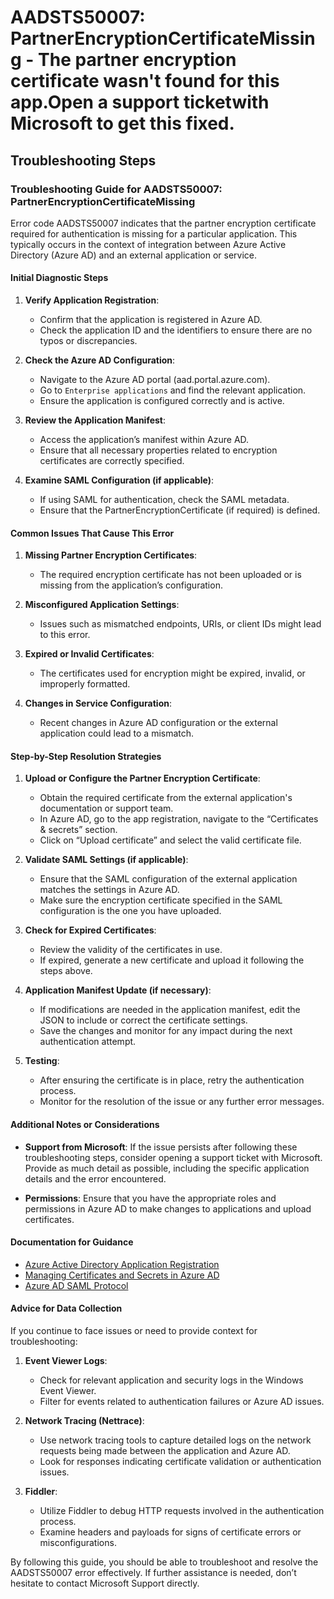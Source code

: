 
# AADSTS50007: PartnerEncryptionCertificateMissing - The partner encryption certificate wasn't found for this app.Open a support ticketwith Microsoft to get this fixed.


## Troubleshooting Steps
### Troubleshooting Guide for AADSTS50007: PartnerEncryptionCertificateMissing

Error code AADSTS50007 indicates that the partner encryption certificate required for authentication is missing for a particular application. This typically occurs in the context of integration between Azure Active Directory (Azure AD) and an external application or service. 

#### Initial Diagnostic Steps

1. **Verify Application Registration**:
   - Confirm that the application is registered in Azure AD.
   - Check the application ID and the identifiers to ensure there are no typos or discrepancies.

2. **Check the Azure AD Configuration**:
   - Navigate to the Azure AD portal (aad.portal.azure.com).
   - Go to `Enterprise applications` and find the relevant application.
   - Ensure the application is configured correctly and is active.

3. **Review the Application Manifest**:
   - Access the application’s manifest within Azure AD.
   - Ensure that all necessary properties related to encryption certificates are correctly specified.

4. **Examine SAML Configuration (if applicable)**:
   - If using SAML for authentication, check the SAML metadata.
   - Ensure that the PartnerEncryptionCertificate (if required) is defined.

#### Common Issues That Cause This Error

1. **Missing Partner Encryption Certificates**:
   - The required encryption certificate has not been uploaded or is missing from the application’s configuration.

2. **Misconfigured Application Settings**:
   - Issues such as mismatched endpoints, URIs, or client IDs might lead to this error.

3. **Expired or Invalid Certificates**:
   - The certificates used for encryption might be expired, invalid, or improperly formatted.

4. **Changes in Service Configuration**:
   - Recent changes in Azure AD configuration or the external application could lead to a mismatch.

#### Step-by-Step Resolution Strategies

1. **Upload or Configure the Partner Encryption Certificate**:
   - Obtain the required certificate from the external application's documentation or support team.
   - In Azure AD, go to the app registration, navigate to the “Certificates & secrets” section.
   - Click on “Upload certificate” and select the valid certificate file.

2. **Validate SAML Settings (if applicable)**:
   - Ensure that the SAML configuration of the external application matches the settings in Azure AD.
   - Make sure the encryption certificate specified in the SAML configuration is the one you have uploaded.

3. **Check for Expired Certificates**:
   - Review the validity of the certificates in use.
   - If expired, generate a new certificate and upload it following the steps above.

4. **Application Manifest Update (if necessary)**:
   - If modifications are needed in the application manifest, edit the JSON to include or correct the certificate settings.
   - Save the changes and monitor for any impact during the next authentication attempt.

5. **Testing**:
   - After ensuring the certificate is in place, retry the authentication process.
   - Monitor for the resolution of the issue or any further error messages.

#### Additional Notes or Considerations

- **Support from Microsoft**: If the issue persists after following these troubleshooting steps, consider opening a support ticket with Microsoft. Provide as much detail as possible, including the specific application details and the error encountered.
  
- **Permissions**: Ensure that you have the appropriate roles and permissions in Azure AD to make changes to applications and upload certificates.

#### Documentation for Guidance

- [Azure Active Directory Application Registration](https://docs.microsoft.com/en-us/azure/active-directory/develop/quickstart-register-app)
- [Managing Certificates and Secrets in Azure AD](https://docs.microsoft.com/en-us/azure/active-directory/develop/quickstart-integrate-apps-with-aad)
- [Azure AD SAML Protocol](https://docs.microsoft.com/en-us/azure/active-directory/develop/v2-saml-protocol)

#### Advice for Data Collection

If you continue to face issues or need to provide context for troubleshooting:

1. **Event Viewer Logs**:
   - Check for relevant application and security logs in the Windows Event Viewer.
   - Filter for events related to authentication failures or Azure AD issues.

2. **Network Tracing (Nettrace)**:
   - Use network tracing tools to capture detailed logs on the network requests being made between the application and Azure AD.
   - Look for responses indicating certificate validation or authentication issues.

3. **Fiddler**:
   - Utilize Fiddler to debug HTTP requests involved in the authentication process.
   - Examine headers and payloads for signs of certificate errors or misconfigurations.

By following this guide, you should be able to troubleshoot and resolve the AADSTS50007 error effectively. If further assistance is needed, don’t hesitate to contact Microsoft Support directly.